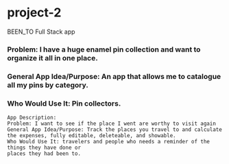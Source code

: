# project-2
BEEN_TO Full Stack app
### Problem: I have a huge enamel pin collection and want to organize it all in one place.
### General App Idea/Purpose: An app that allows me to catalogue all my pins by category. 
### Who Would Use It: Pin collectors.

```````````````````````````````
App Description:
Problem: I want to see if the place I went are worthy to visit again
General App Idea/Purpose: Track the places you travel to and calculate the expenses, fully editable, deleteable, and showable.
Who Would Use It: travelers and people who needs a reminder of the things they have done or
places they had been to.
`````````````````````````````````````````````````````````````````````````````````
